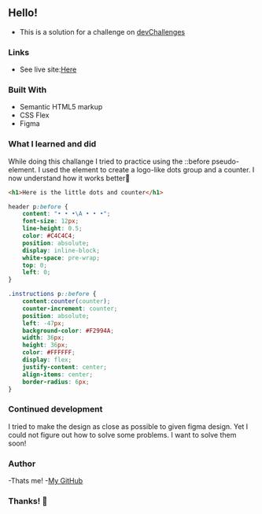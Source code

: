 ## Hello!

- This is a solution for a challenge on [devChallenges](https://devchallenges.io)

### Links
- See live site:[Here](https://ozlemxates.github.io/Recipe-Page-Master-devchallenges/)

### Built With
- Semantic HTML5 markup
- CSS Flex
- Figma

### What I learned and did

While doing this challange I tried to practice using the ::before pseudo-element. I used the element to create a logo-like dots group and a counter. I now understand how it works better🫡

```html
<h1>Here is the little dots and counter</h1>
```
```css
header p:before {
    content: "• • •\A • • •";
    font-size: 12px;
    line-height: 0.5;
    color: #C4C4C4;
    position: absolute;
    display: inline-block;
    white-space: pre-wrap;
    top: 0;
    left: 0;
}

.instructions p::before {
    content:counter(counter); 
    counter-increment: counter;
    position: absolute;
    left: -47px;
    background-color: #F2994A;
    width: 36px;
    height: 36px;
    color: #FFFFFF;
    display: flex;
    justify-content: center;
    align-items: center;
    border-radius: 6px;
}
```

### Continued development

I tried to make the design as close as possible to given figma design. Yet I could not figure out how to solve some problems. I want to solve them soon!

### Author
-Thats me!
-[My GitHub](https://github.com/ozlemxates)

### Thanks! 🚀